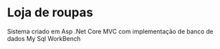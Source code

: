 # Loja de roupas
 Sistema criado em Asp .Net Core MVC com implementação de banco de dados My Sql WorkBench
